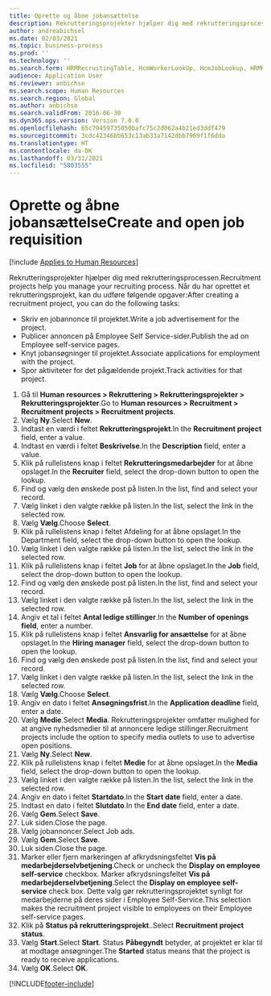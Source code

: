 ```yaml
---
title: Oprette og åbne jobansættelse
description: Rekrutteringsprojekter hjælper dig med rekrutteringsprocessen.
author: andreabichsel
ms.date: 02/03/2021
ms.topic: business-process
ms.prod: ''
ms.technology: ''
ms.search.form: HRMRecruitingTable, HcmWorkerLookUp, HcmJobLookup, HRMRecruitingMedia, HRMRecruitingJobAd, HcmPersonnelManagementWorkspace
audience: Application User
ms.reviewer: anbichse
ms.search.scope: Human Resources
ms.search.region: Global
ms.author: anbichse
ms.search.validFrom: 2016-06-30
ms.dyn365.ops.version: Version 7.0.0
ms.openlocfilehash: 65c79459735050bafc75c2d062a4b21ed3ddf479
ms.sourcegitcommit: 3cdc42346bb653c13ab33a7142dbb7969f1f6dda
ms.translationtype: HT
ms.contentlocale: da-DK
ms.lasthandoff: 03/31/2021
ms.locfileid: "5803555"
---
```

# <a name="create-and-open-job-requisition"></a><span data-ttu-id="738ec-103">Oprette og åbne jobansættelse</span><span class="sxs-lookup"><span data-stu-id="738ec-103">Create and open job requisition</span></span>

[!include [Applies to Human Resources](../includes/applies-to-hr.md)]

<span data-ttu-id="738ec-104">Rekrutteringsprojekter hjælper dig med rekrutteringsprocessen.</span><span class="sxs-lookup"><span data-stu-id="738ec-104">Recruitment projects help you manage your recruiting process.</span></span> <span data-ttu-id="738ec-105">Når du har oprettet et rekrutteringsprojekt, kan du udføre følgende opgaver:</span><span class="sxs-lookup"><span data-stu-id="738ec-105">After creating a recruitment project, you can do the following tasks:</span></span>

- <span data-ttu-id="738ec-106">Skriv en jobannonce til projektet.</span><span class="sxs-lookup"><span data-stu-id="738ec-106">Write a job advertisement for the project.</span></span>
- <span data-ttu-id="738ec-107">Publicer annoncen på Employee Self Service-sider.</span><span class="sxs-lookup"><span data-stu-id="738ec-107">Publish the ad on Employee self-service pages.</span></span>
- <span data-ttu-id="738ec-108">Knyt jobansøgninger til projektet.</span><span class="sxs-lookup"><span data-stu-id="738ec-108">Associate applications for employment with the project.</span></span>
- <span data-ttu-id="738ec-109">Spor aktiviteter for det pågældende projekt.</span><span class="sxs-lookup"><span data-stu-id="738ec-109">Track activities for that project.</span></span> 

1. <span data-ttu-id="738ec-110">Gå til **Human resources > Rekruttering > Rekrutteringsprojekter > Rekrutteringsprojekter**.</span><span class="sxs-lookup"><span data-stu-id="738ec-110">Go to **Human resources > Recruitment > Recruitment projects > Recruitment projects**.</span></span>
2. <span data-ttu-id="738ec-111">Vælg **Ny**.</span><span class="sxs-lookup"><span data-stu-id="738ec-111">Select **New**.</span></span>
3. <span data-ttu-id="738ec-112">Indtast en værdi i feltet **Rekrutteringsprojekt**.</span><span class="sxs-lookup"><span data-stu-id="738ec-112">In the **Recruitment project** field, enter a value.</span></span>
4. <span data-ttu-id="738ec-113">Indtast en værdi i feltet **Beskrivelse**.</span><span class="sxs-lookup"><span data-stu-id="738ec-113">In the **Description** field, enter a value.</span></span>
5. <span data-ttu-id="738ec-114">Klik på rullelistens knap i feltet **Rekrutteringsmedarbejder** for at åbne opslaget.</span><span class="sxs-lookup"><span data-stu-id="738ec-114">In the **Recruiter** field, select the drop-down button to open the lookup.</span></span>
6. <span data-ttu-id="738ec-115">Find og vælg den ønskede post på listen.</span><span class="sxs-lookup"><span data-stu-id="738ec-115">In the list, find and select your record.</span></span>
7. <span data-ttu-id="738ec-116">Vælg linket i den valgte række på listen.</span><span class="sxs-lookup"><span data-stu-id="738ec-116">In the list, select the link in the selected row.</span></span>
8. <span data-ttu-id="738ec-117">Vælg **Vælg**.</span><span class="sxs-lookup"><span data-stu-id="738ec-117">Choose **Select**.</span></span>
9. <span data-ttu-id="738ec-118">Klik på rullelistens knap i feltet Afdeling for at åbne opslaget.</span><span class="sxs-lookup"><span data-stu-id="738ec-118">In the Department field, select the drop-down button to open the lookup.</span></span>
10. <span data-ttu-id="738ec-119">Vælg linket i den valgte række på listen.</span><span class="sxs-lookup"><span data-stu-id="738ec-119">In the list, select the link in the selected row.</span></span>
11. <span data-ttu-id="738ec-120">Klik på rullelistens knap i feltet **Job** for at åbne opslaget.</span><span class="sxs-lookup"><span data-stu-id="738ec-120">In the **Job** field, select the drop-down button to open the lookup.</span></span>
12. <span data-ttu-id="738ec-121">Find og vælg den ønskede post på listen.</span><span class="sxs-lookup"><span data-stu-id="738ec-121">In the list, find and select your record.</span></span>
13. <span data-ttu-id="738ec-122">Vælg linket i den valgte række på listen.</span><span class="sxs-lookup"><span data-stu-id="738ec-122">In the list, select the link in the selected row.</span></span>
14. <span data-ttu-id="738ec-123">Angiv et tal i feltet **Antal ledige stillinger**.</span><span class="sxs-lookup"><span data-stu-id="738ec-123">In the **Number of openings field**, enter a number.</span></span>
15. <span data-ttu-id="738ec-124">Klik på rullelistens knap i feltet **Ansvarlig for ansættelse** for at åbne opslaget.</span><span class="sxs-lookup"><span data-stu-id="738ec-124">In the **Hiring manager** field, select the drop-down button to open the lookup.</span></span>
16. <span data-ttu-id="738ec-125">Find og vælg den ønskede post på listen.</span><span class="sxs-lookup"><span data-stu-id="738ec-125">In the list, find and select your record.</span></span>
17. <span data-ttu-id="738ec-126">Vælg linket i den valgte række på listen.</span><span class="sxs-lookup"><span data-stu-id="738ec-126">In the list, select the link in the selected row.</span></span>
18. <span data-ttu-id="738ec-127">Vælg **Vælg**.</span><span class="sxs-lookup"><span data-stu-id="738ec-127">Choose **Select**.</span></span>
19. <span data-ttu-id="738ec-128">Angiv en dato i feltet **Ansøgningsfrist**.</span><span class="sxs-lookup"><span data-stu-id="738ec-128">In the **Application deadline** field, enter a date.</span></span>
20. <span data-ttu-id="738ec-129">Vælg **Medie**.</span><span class="sxs-lookup"><span data-stu-id="738ec-129">Select **Media**.</span></span> <span data-ttu-id="738ec-130">Rekrutteringsprojekter omfatter mulighed for at angive nyhedsmedier til at annoncere ledige stillinger.</span><span class="sxs-lookup"><span data-stu-id="738ec-130">Recruitment projects include the option to specify media outlets to use to advertise open positions.</span></span>  
21. <span data-ttu-id="738ec-131">Vælg **Ny**.</span><span class="sxs-lookup"><span data-stu-id="738ec-131">Select **New**.</span></span>
22. <span data-ttu-id="738ec-132">Klik på rullelistens knap i feltet **Medie** for at åbne opslaget.</span><span class="sxs-lookup"><span data-stu-id="738ec-132">In the **Media** field, select the drop-down button to open the lookup.</span></span>
23. <span data-ttu-id="738ec-133">Vælg linket i den valgte række på listen.</span><span class="sxs-lookup"><span data-stu-id="738ec-133">In the list, select the link in the selected row.</span></span>
24. <span data-ttu-id="738ec-134">Angiv en dato i feltet **Startdato**.</span><span class="sxs-lookup"><span data-stu-id="738ec-134">In the **Start date** field, enter a date.</span></span>
25. <span data-ttu-id="738ec-135">Indtast en dato i feltet **Slutdato**.</span><span class="sxs-lookup"><span data-stu-id="738ec-135">In the **End date** field, enter a date.</span></span>
26. <span data-ttu-id="738ec-136">Vælg **Gem**.</span><span class="sxs-lookup"><span data-stu-id="738ec-136">Select **Save**.</span></span>
27. <span data-ttu-id="738ec-137">Luk siden.</span><span class="sxs-lookup"><span data-stu-id="738ec-137">Close the page.</span></span>
28. <span data-ttu-id="738ec-138">Vælg jobannoncer.</span><span class="sxs-lookup"><span data-stu-id="738ec-138">Select Job ads.</span></span>
29. <span data-ttu-id="738ec-139">Vælg **Gem**.</span><span class="sxs-lookup"><span data-stu-id="738ec-139">Select **Save**.</span></span>
30. <span data-ttu-id="738ec-140">Luk siden.</span><span class="sxs-lookup"><span data-stu-id="738ec-140">Close the page.</span></span>
31. <span data-ttu-id="738ec-141">Marker eller fjern markeringen af afkrydsningsfeltet **Vis på medarbejderselvbetjening**.</span><span class="sxs-lookup"><span data-stu-id="738ec-141">Check or uncheck the **Display on employee self-service** checkbox.</span></span> <span data-ttu-id="738ec-142">Marker afkrydsningsfeltet **Vis på medarbejderselvbetjening**.</span><span class="sxs-lookup"><span data-stu-id="738ec-142">Select the **Display on employee self-service** check box.</span></span> <span data-ttu-id="738ec-143">Dette valg gør rekrutteringsprojektet synligt for medarbejderne på deres sider i Employee Self-Service.</span><span class="sxs-lookup"><span data-stu-id="738ec-143">This selection makes the recruitment project visible to employees on their Employee self-service pages.</span></span>
32. <span data-ttu-id="738ec-144">Klik på **Status på rekrutteringsprojekt**..</span><span class="sxs-lookup"><span data-stu-id="738ec-144">Select **Recruitment project status**.</span></span>
33. <span data-ttu-id="738ec-145">Vælg **Start**.</span><span class="sxs-lookup"><span data-stu-id="738ec-145">Select **Start**.</span></span> <span data-ttu-id="738ec-146">Status **Påbegyndt** betyder, at projektet er klar til at modtage ansøgninger.</span><span class="sxs-lookup"><span data-stu-id="738ec-146">The **Started** status means that the project is ready to receive applications.</span></span>  
34. <span data-ttu-id="738ec-147">Vælg **OK**.</span><span class="sxs-lookup"><span data-stu-id="738ec-147">Select **OK**.</span></span>

[!INCLUDE[footer-include](../includes/footer-banner.md)]